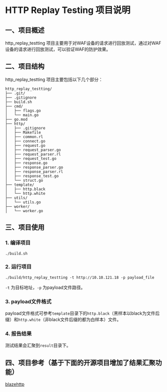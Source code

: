 # HTTP Replay Testing 项目说明
## 一、项目概述
http_replay_testting 项目主要用于对WAF设备的请求进行回放测试，通过对WAF设备的请求进行回放测试，可以验证WAF的防护效果。

## 二、项目结构
http_replay_testting 项目主要包括以下几个部分：
```
http_replay_testting/
├── .git/
├── .gitignore
├── build.sh
├── cmd/
│   ├── flags.go
│   └── main.go
├── go.mod
├── http/
│   ├── .gitignore
│   ├── Makefile
│   ├── common.rl
│   ├── connect.go
│   ├── request.go
│   ├── request_parser.go
│   ├── request_parser.rl
│   ├── request_test.go
│   ├── response.go
│   ├── response_parser.go
│   ├── response_parser.rl
│   ├── response_test.go
│   └── struct.go
├── template/
│   ├── http.black
│   └── http.white
├── utils/
│   └── utils.go
├── worker/
│   └── worker.go
```

## 三、项目使用
### 1. 编译项目

```
./build.sh
```
### 2. 运行项目

```
./build/http_replay_testting -t http://10.10.121.18 -p payload_file
```
`-t` 为目标地址，`-p` 为payload文件路径。

### 3. payload文件格式
payload文件格式可参考`template`目录下的`http.black`（黑样本以black为文件后缀）和`http.white`（非black文件后缀的都为白样本）文件。

### 4. 报告结果
测试结果会汇聚到`result`目录下。


## 四、项目参考（基于下面的开源项目增加了结果汇聚功能）

[blazehttp](https://github.com/chaitin/blazehttp)